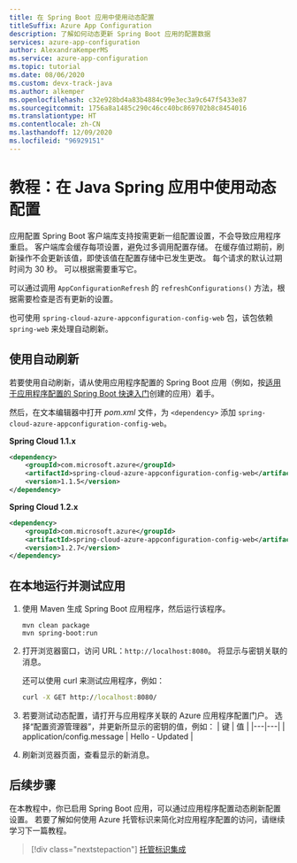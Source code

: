 ```yaml
---
title: 在 Spring Boot 应用中使用动态配置
titleSuffix: Azure App Configuration
description: 了解如何动态更新 Spring Boot 应用的配置数据
services: azure-app-configuration
author: AlexandraKemperMS
ms.service: azure-app-configuration
ms.topic: tutorial
ms.date: 08/06/2020
ms.custom: devx-track-java
ms.author: alkemper
ms.openlocfilehash: c32e928bd4a83b4884c99e3ec3a9c647f5433e87
ms.sourcegitcommit: 1756a8a1485c290c46cc40bc869702b8c8454016
ms.translationtype: HT
ms.contentlocale: zh-CN
ms.lasthandoff: 12/09/2020
ms.locfileid: "96929151"
---
```

# <a name="tutorial-use-dynamic-configuration-in-a-java-spring-app"></a>教程：在 Java Spring 应用中使用动态配置

应用配置 Spring Boot 客户端库支持按需更新一组配置设置，不会导致应用程序重启。 客户端库会缓存每项设置，避免过多调用配置存储。 在缓存值过期前，刷新操作不会更新该值，即使该值在配置存储中已发生更改。 每个请求的默认过期时间为 30 秒。 可以根据需要重写它。

可以通过调用 `AppConfigurationRefresh` 的 `refreshConfigurations()` 方法，根据需要检查是否有更新的设置。

也可使用 `spring-cloud-azure-appconfiguration-config-web` 包，该包依赖 `spring-web` 来处理自动刷新。

## <a name="use-automated-refresh"></a>使用自动刷新

若要使用自动刷新，请从使用应用程序配置的 Spring Boot 应用（例如，按[适用于应用程序配置的 Spring Boot 快速入门](quickstart-java-spring-app.md)创建的应用）着手。

然后，在文本编辑器中打开 *pom.xml* 文件，为 `<dependency>` 添加 `spring-cloud-azure-appconfiguration-config-web`。

**Spring Cloud 1.1.x**

```xml
<dependency>
    <groupId>com.microsoft.azure</groupId>
    <artifactId>spring-cloud-azure-appconfiguration-config-web</artifactId>
    <version>1.1.5</version>
</dependency>
```

**Spring Cloud 1.2.x**

```xml
<dependency>
    <groupId>com.microsoft.azure</groupId>
    <artifactId>spring-cloud-azure-appconfiguration-config-web</artifactId>
    <version>1.2.7</version>
</dependency>
```

## <a name="run-and-test-the-app-locally"></a>在本地运行并测试应用

1. 使用 Maven 生成 Spring Boot 应用程序，然后运行该程序。

    ```shell
    mvn clean package
    mvn spring-boot:run
    ```

1. 打开浏览器窗口，访问 URL：`http://localhost:8080`。  将显示与密钥关联的消息。 

    还可以使用 curl 来测试应用程序，例如： 
    
    ```cmd
    curl -X GET http://localhost:8080/
    ```

1. 若要测试动态配置，请打开与应用程序关联的 Azure 应用程序配置门户。 选择“配置资源管理器”，并更新所显示的密钥的值，例如：
    | 键 | 值 |
    |---|---|
    | application/config.message | Hello - Updated |

1. 刷新浏览器页面，查看显示的新消息。

## <a name="next-steps"></a>后续步骤

在本教程中，你已启用 Spring Boot 应用，可以通过应用程序配置动态刷新配置设置。 若要了解如何使用 Azure 托管标识来简化对应用程序配置的访问，请继续学习下一篇教程。

> [!div class="nextstepaction"]
> [托管标识集成](./howto-integrate-azure-managed-service-identity.md)
